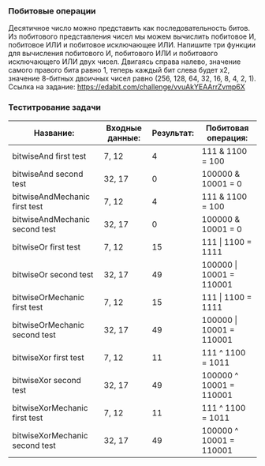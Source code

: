 ### Побитовые операции

Десятичное число можно представить как последовательность битов.
Из побитового представления чисел мы можем вычислить побитовое И, побитовое ИЛИ и побитовое исключающее ИЛИ.
Напишите три функции для вычисления побитового И, побитового ИЛИ и побитового исключающего ИЛИ двух чисел.
Двигаясь справа налево, значение самого правого бита равно 1, теперь каждый бит слева будет х2, значение 8-битных двоичных чисел равно (256, 128, 64, 32, 16, 8, 4, 2, 1).
Ссылка на задание: https://edabit.com/challenge/vvuAkYEAArrZvmp6X

### Теститрование задачи

| **Название:**                  | **Входные данные:** | **Результат:** | **Побитовая операция:**  |
| ------------------------------ | ------------------- | -------------- | ------------------------ |
| bitwiseAnd first test          | 7, 12               | 4              | 111 & 1100 = 100         |
| bitwiseAnd second test         | 32, 17              | 0              | 100000 & 10001 = 0       |
| bitwiseAndMechanic first test  | 7, 12               | 4              | 111 & 1100 = 100         |
| bitwiseAndMechanic second test | 32, 17              | 0              | 100000 & 10001 = 0       |
| bitwiseOr first test           | 7, 12               | 15             | 111 \| 1100 = 1111       |
| bitwiseOr second test          | 32, 17              | 49             | 100000 \| 10001 = 110001 |
| bitwiseOrMechanic first test   | 7, 12               | 15             | 111 \| 1100 = 1111       |
| bitwiseOrMechanic second test  | 32, 17              | 49             | 100000 \| 10001 = 110001 |
| bitwiseXor first test          | 7, 12               | 11             | 111 ^ 1100 = 1011        |
| bitwiseXor second test         | 32, 17              | 49             | 100000 ^ 10001 = 110001  |
| bitwiseXorMechanic first test  | 7, 12               | 11             | 111 ^ 1100 = 1011        |
| bitwiseXorMechanic second test | 32, 17              | 49             | 100000 ^ 10001 = 110001  |
